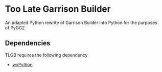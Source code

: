 Too Late Garrison Builder
====

An adapted Python rewrite of Garrison Builder into Python for the purposes of PyGG2

Dependencies
------------

TLGB requires the following dependency

* [wxPython](http://wiki.wxpython.org/How%20to%20install%20wxPython)